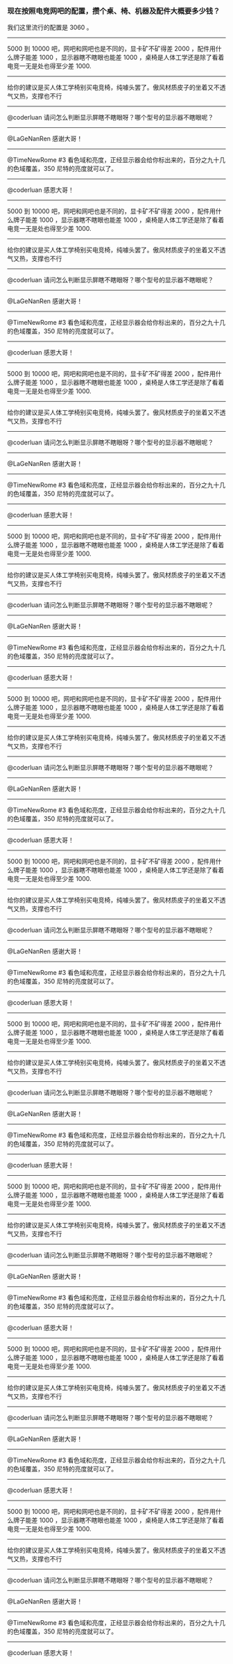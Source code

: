 ### 现在按照电竞网吧的配置，攒个桌、椅、机器及配件大概要多少钱？

我们这里流行的配置是 3060 。

---------------------------------------------------

5000 到 10000 吧，网吧和网吧也是不同的，显卡矿不矿得差 2000 ，配件用什么牌子能差 1000 ，显示器瞎不瞎眼也能差 1000 ，桌椅是人体工学还是除了看着电竞一无是处也得至少差 1000.

---------------------------------------------------

给你的建议是买人体工学椅别买电竞椅，纯噱头罢了。傲风材质皮子的坐着又不透气又热，支撑也不行

---------------------------------------------------

@coderluan 请问怎么判断显示屏瞎不瞎眼呀？哪个型号的显示器不瞎眼呢？

---------------------------------------------------

@LaGeNanRen 感谢大哥！

---------------------------------------------------

@TimeNewRome #3 看色域和亮度，正经显示器会给你标出来的，百分之九十几的色域覆盖，350 尼特的亮度就可以了。

---------------------------------------------------

@coderluan 感恩大哥！

---------------------------------------------------

5000 到 10000 吧，网吧和网吧也是不同的，显卡矿不矿得差 2000 ，配件用什么牌子能差 1000 ，显示器瞎不瞎眼也能差 1000 ，桌椅是人体工学还是除了看着电竞一无是处也得至少差 1000.

---------------------------------------------------

给你的建议是买人体工学椅别买电竞椅，纯噱头罢了。傲风材质皮子的坐着又不透气又热，支撑也不行

---------------------------------------------------

@coderluan 请问怎么判断显示屏瞎不瞎眼呀？哪个型号的显示器不瞎眼呢？

---------------------------------------------------

@LaGeNanRen 感谢大哥！

---------------------------------------------------

@TimeNewRome #3 看色域和亮度，正经显示器会给你标出来的，百分之九十几的色域覆盖，350 尼特的亮度就可以了。

---------------------------------------------------

@coderluan 感恩大哥！

---------------------------------------------------

5000 到 10000 吧，网吧和网吧也是不同的，显卡矿不矿得差 2000 ，配件用什么牌子能差 1000 ，显示器瞎不瞎眼也能差 1000 ，桌椅是人体工学还是除了看着电竞一无是处也得至少差 1000.

---------------------------------------------------

给你的建议是买人体工学椅别买电竞椅，纯噱头罢了。傲风材质皮子的坐着又不透气又热，支撑也不行

---------------------------------------------------

@coderluan 请问怎么判断显示屏瞎不瞎眼呀？哪个型号的显示器不瞎眼呢？

---------------------------------------------------

@LaGeNanRen 感谢大哥！

---------------------------------------------------

@TimeNewRome #3 看色域和亮度，正经显示器会给你标出来的，百分之九十几的色域覆盖，350 尼特的亮度就可以了。

---------------------------------------------------

@coderluan 感恩大哥！

---------------------------------------------------

5000 到 10000 吧，网吧和网吧也是不同的，显卡矿不矿得差 2000 ，配件用什么牌子能差 1000 ，显示器瞎不瞎眼也能差 1000 ，桌椅是人体工学还是除了看着电竞一无是处也得至少差 1000.

---------------------------------------------------

给你的建议是买人体工学椅别买电竞椅，纯噱头罢了。傲风材质皮子的坐着又不透气又热，支撑也不行

---------------------------------------------------

@coderluan 请问怎么判断显示屏瞎不瞎眼呀？哪个型号的显示器不瞎眼呢？

---------------------------------------------------

@LaGeNanRen 感谢大哥！

---------------------------------------------------

@TimeNewRome #3 看色域和亮度，正经显示器会给你标出来的，百分之九十几的色域覆盖，350 尼特的亮度就可以了。

---------------------------------------------------

@coderluan 感恩大哥！

---------------------------------------------------

5000 到 10000 吧，网吧和网吧也是不同的，显卡矿不矿得差 2000 ，配件用什么牌子能差 1000 ，显示器瞎不瞎眼也能差 1000 ，桌椅是人体工学还是除了看着电竞一无是处也得至少差 1000.

---------------------------------------------------

给你的建议是买人体工学椅别买电竞椅，纯噱头罢了。傲风材质皮子的坐着又不透气又热，支撑也不行

---------------------------------------------------

@coderluan 请问怎么判断显示屏瞎不瞎眼呀？哪个型号的显示器不瞎眼呢？

---------------------------------------------------

@LaGeNanRen 感谢大哥！

---------------------------------------------------

@TimeNewRome #3 看色域和亮度，正经显示器会给你标出来的，百分之九十几的色域覆盖，350 尼特的亮度就可以了。

---------------------------------------------------

@coderluan 感恩大哥！

---------------------------------------------------

5000 到 10000 吧，网吧和网吧也是不同的，显卡矿不矿得差 2000 ，配件用什么牌子能差 1000 ，显示器瞎不瞎眼也能差 1000 ，桌椅是人体工学还是除了看着电竞一无是处也得至少差 1000.

---------------------------------------------------

给你的建议是买人体工学椅别买电竞椅，纯噱头罢了。傲风材质皮子的坐着又不透气又热，支撑也不行

---------------------------------------------------

@coderluan 请问怎么判断显示屏瞎不瞎眼呀？哪个型号的显示器不瞎眼呢？

---------------------------------------------------

@LaGeNanRen 感谢大哥！

---------------------------------------------------

@TimeNewRome #3 看色域和亮度，正经显示器会给你标出来的，百分之九十几的色域覆盖，350 尼特的亮度就可以了。

---------------------------------------------------

@coderluan 感恩大哥！

---------------------------------------------------

5000 到 10000 吧，网吧和网吧也是不同的，显卡矿不矿得差 2000 ，配件用什么牌子能差 1000 ，显示器瞎不瞎眼也能差 1000 ，桌椅是人体工学还是除了看着电竞一无是处也得至少差 1000.

---------------------------------------------------

给你的建议是买人体工学椅别买电竞椅，纯噱头罢了。傲风材质皮子的坐着又不透气又热，支撑也不行

---------------------------------------------------

@coderluan 请问怎么判断显示屏瞎不瞎眼呀？哪个型号的显示器不瞎眼呢？

---------------------------------------------------

@LaGeNanRen 感谢大哥！

---------------------------------------------------

@TimeNewRome #3 看色域和亮度，正经显示器会给你标出来的，百分之九十几的色域覆盖，350 尼特的亮度就可以了。

---------------------------------------------------

@coderluan 感恩大哥！

---------------------------------------------------

5000 到 10000 吧，网吧和网吧也是不同的，显卡矿不矿得差 2000 ，配件用什么牌子能差 1000 ，显示器瞎不瞎眼也能差 1000 ，桌椅是人体工学还是除了看着电竞一无是处也得至少差 1000.

---------------------------------------------------

给你的建议是买人体工学椅别买电竞椅，纯噱头罢了。傲风材质皮子的坐着又不透气又热，支撑也不行

---------------------------------------------------

@coderluan 请问怎么判断显示屏瞎不瞎眼呀？哪个型号的显示器不瞎眼呢？

---------------------------------------------------

@LaGeNanRen 感谢大哥！

---------------------------------------------------

@TimeNewRome #3 看色域和亮度，正经显示器会给你标出来的，百分之九十几的色域覆盖，350 尼特的亮度就可以了。

---------------------------------------------------

@coderluan 感恩大哥！

---------------------------------------------------

5000 到 10000 吧，网吧和网吧也是不同的，显卡矿不矿得差 2000 ，配件用什么牌子能差 1000 ，显示器瞎不瞎眼也能差 1000 ，桌椅是人体工学还是除了看着电竞一无是处也得至少差 1000.

---------------------------------------------------

给你的建议是买人体工学椅别买电竞椅，纯噱头罢了。傲风材质皮子的坐着又不透气又热，支撑也不行

---------------------------------------------------

@coderluan 请问怎么判断显示屏瞎不瞎眼呀？哪个型号的显示器不瞎眼呢？

---------------------------------------------------

@LaGeNanRen 感谢大哥！

---------------------------------------------------

@TimeNewRome #3 看色域和亮度，正经显示器会给你标出来的，百分之九十几的色域覆盖，350 尼特的亮度就可以了。

---------------------------------------------------

@coderluan 感恩大哥！

---------------------------------------------------

5000 到 10000 吧，网吧和网吧也是不同的，显卡矿不矿得差 2000 ，配件用什么牌子能差 1000 ，显示器瞎不瞎眼也能差 1000 ，桌椅是人体工学还是除了看着电竞一无是处也得至少差 1000.

---------------------------------------------------

给你的建议是买人体工学椅别买电竞椅，纯噱头罢了。傲风材质皮子的坐着又不透气又热，支撑也不行

---------------------------------------------------

@coderluan 请问怎么判断显示屏瞎不瞎眼呀？哪个型号的显示器不瞎眼呢？

---------------------------------------------------

@LaGeNanRen 感谢大哥！

---------------------------------------------------

@TimeNewRome #3 看色域和亮度，正经显示器会给你标出来的，百分之九十几的色域覆盖，350 尼特的亮度就可以了。

---------------------------------------------------

@coderluan 感恩大哥！

